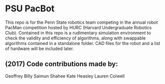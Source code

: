 # PSU PacBot

This repo is for the Penn State robotics team competing in the annual robot PacMan competition hosted by HURC (Harvard Undergraduate Robotics Club). Contained in this repo is a rudimentary simulation environment to check the validity and efficiency of algorithms, along with swappable algorithms contained in a standalone folder. CAD files for the robot and a list of hardware will be included later.

## (2017) Code contributions made by:

  Geoffrey Billy
  Saimun Shahee
  Kate Heasley
  Lauren Colwell
